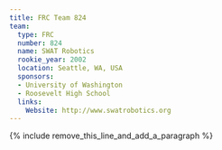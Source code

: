 ```yaml
---
title: FRC Team 824
team:
  type: FRC
  number: 824
  name: SWAT Robotics
  rookie_year: 2002
  location: Seattle, WA, USA
  sponsors:
  - University of Washington
  - Roosevelt High School
  links:
    Website: http://www.swatrobotics.org
---
```


{% include remove_this_line_and_add_a_paragraph %}